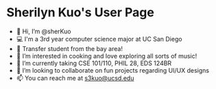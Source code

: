# Sherilyn Kuo's User Page

- 👋 Hi, I’m @sherKuo
- 💻 I'm a 3rd year computer science major at UC San Diego
- 🏫 Transfer student from the bay area!
- 👀 I’m interested in cooking and love exploring all sorts of music!
- 🌱 I’m currently taking CSE 101/110, PHIL 28,  EDS 124BR
- 💞️ I’m looking to collaborate on fun projects regarding UI/UX designs
- 📫 You can reach me at s3kuo@ucsd.edu 
